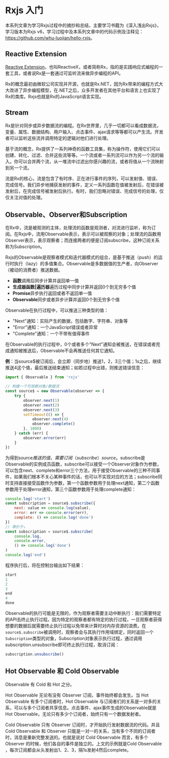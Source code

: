 # Rxjs 入门

本系列文章为学习Rxjs过程中的摘抄和总结，主要学习书籍为《深入浅出Rxjs》，学习版本为Rxjs v6，学习过程中及本系列文章中的代码示例及注释见：<https://github.com/whu-luojian/hello-rxjs>。

## Reactive Extension

[Reactive Extension](http://reactivex.io)，也叫ReactiveX，或者简称Rx，指的是实践响应式编程的一套工具，或者说Rx是一套通过可监听流来做异步编程的API。

Rx的概念最初由微软公司实现并开源，也就是Rx.NET，因为Rx带来的编程方式大大改进了异步编程模型，在.NET之后，众多开发者在其他平台和语言上也实现了Rx的类库。Rxjs也就是Rx的JavaScript语言实现。

## Stream

Rx是针对同步或异步数据流的编程。在Rx世界里，几乎一切都可以看成数据流，变量、属性、数据结构、用户输入、点击事件、ajax请求等等都可以产生流。开发者可以监听这些流并调用特定的逻辑对他们进行处理。

基于流的概念，Rx提供了一系列神奇的函数工具集，称为操作符，使用它们可以创建、转化、过滤、合并这些流等等。一个流或者一系列流可以作为另一个流的输入。你可以合并两个流，从一堆流中过滤出你感兴趣的流，或者将值从一个流映射到另一个流。

流是Rx的核心，流是包含了有时序、正在进行事件的序列，可以发射值、错误、完成信号。我们异步地捕获发射的事件，定义一系列函数在值被发射后，在错误被发射后，在完成信号被发射后执行。有时，我们忽略对错误、完成信号的处理，仅仅关注对值的处理。

## Observable、Observer和Subscription

在Rx中，流是被观测的主体，处理流的函数是观测者，对流进行监听，称为订阅。在Rxjs中，流用Observable表示，表示可以被观察的对象；处理流的函数用Observer表示，表示观察者；而连接两者的便是订阅subscribe，这种订阅关系称为Subscription。

Rxjs的Observable是观察者模式和迭代器模式的组合，是基于推送（push）的运行时执行（lazy）的多值集合。Observable是多数据值的生产者，向Observer（被动的消费者）推送数据。

- **函数**调用后同步计算并返回单一值
- **生成器函数|遍历器**遍历过程中同步计算并返回0个到无穷多个值
- **Promise**异步执行返回或者不返回单一值
- **Observable**同步或者异步计算并返回0个到无穷多个值

Observable在执行过程中，可以推送三种类型的值：

- "Next"通知：实际产生的数据，包括数字、字符串、对象等
- "Error"通知：一个JavaScript错误或者异常
- "Complete"通知：一个不带有值得事件

在Observable的执行过程中，0个或者多个"Next"通知会被推送，在错误或者完成通知被推送后，Observable不会再推送任何其它通知。

**例**：当source$被订阅后，会立即（同步地）推送1，2，3三个值；1s之后，继续推送4这个值，最后推送结束通知；如若过程中出错，则推送错误信息：

```js
import { Observable } from 'rxjs'

// 构建一个可观察对象/数据流
const source$ = new Observable(observer => {
    try {
        observer.next(1)
    	observer.next(2)
        observer.next(3)
        setTimeout(() => {
            observer.next(4)
            observer.complete()
        }, 1000)
    } catch (err) {
        observer.error(err)
    }
})
```

为得到source$推送的值，需要订阅（subscribe）source$。subscribe是Observable的实例成员函数，subscribe可以接受一个Observer对象作为参数，可以包含next、complete和error三个方法，用于接受Observable的三种不同事件，如果我们根本不关心某种事件的话，也可以不实现对应的方法；subscribe同时支持直接接受函数作为参数，第一个函数参数用于处理next通知，第二个函数参数用于处理error通知，第三个函数参数用于处理complete通知：

```js
console.log('start')
const subscription = source$.subscribe({
    next: value => console.log(value),
    error: err => console.error(err),
    complete: () => console.log('done')
})
// 等价于↓
const subscription = source$.subscribe(
    console.log,
    console.error,
    () => console.log('done')
)
console.log('end')
```

程序执行后，将在控制台输出如下结果：

```js
start
1
2
3
end
4
done
```

Observable的执行可能是无限的，作为观察者需要主动中断执行：我们需要特定的API去终止执行过程。因为特定的观察者都有特定的执行过程，一旦观察者获得想要的数据后就需要终止执行过程以免带来计算时对内存资源的浪费。在`source$.subscribe`被调用时，观察者会与其执行作用域绑定，同时返回一个`Subscription`类型的对象，Subscription对象表示执行过程，通过调用subscription.unsubscribe即可终止执行过程，取消订阅：

```js
subscription.unsubscribe()
```

## Hot Observable 和 Cold Observable

Observable 有 Cold 和 Hot 之分。

Hot Observable 无论有没有 Observer 订阅，事件始终都会发生。当 Hot Observable 有多个订阅者时，Hot Observable 与订阅者们的关系是一对多的关系，可以与多个订阅者共享信息。点击事件、ajax事件生成的Observable就是Hot Observable，无论只有多少个订阅者，始终只有一个数据发射者。

Cold Observable 只有 Observer 订阅时，才开始执行发射数据流的代码。并且 Cold Observable 和 Observer 只能是一对一的关系，当有多个不同的订阅者时，消息是重新完整发送的。也就是说对 Cold Observable 而言，有多个 Observer 的时候，他们各自的事件是独立的。上文的示例就是Cold Observable ，每次订阅都会从头发射出1、2、3，隔1s发射4然后complete。

